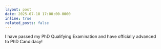 ```yaml
---
layout: post
date: 2025-07-18 17:00:00-0000
inline: true
related_posts: false
---
```


I have passed my PhD Qualifying Examination and have officially advanced to PhD Candidacy!